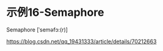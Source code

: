 # 示例16-Semaphore

Semaphore  [ˈseməfɔ:(r)] 

https://blog.csdn.net/qq_19431333/article/details/70212663